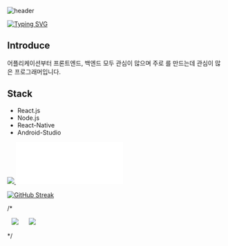

<!--
**unbell501/unbell501** is a ✨ _special_ ✨ repository because its `README.md` (this file) appears on your GitHub profile.

Here are some ideas to get you started:

- 🔭 I’m currently working on ...
- 🌱 I’m currently learning ...
- 👯 I’m looking to collaborate on ...
- 🤔 I’m looking for help with ...
- 💬 Ask me about ...
- 📫 How to reach me: ...
- 😄 Pronouns: ...
- ⚡ Fun fact: ...
-->
![header](https://capsule-render.vercel.app/api?type=waving&color=gradient&height=120&animation=fadeIn&section=footer&text=👩🏻‍💻💻📚🤓📑&fontAlign=70)




[![Typing SVG](https://readme-typing-svg.herokuapp.com?font=Oswald&size=30&pause=1000&color=1E3B97&width=435&lines=🙌🏻Hello+World🙌🏻)](https://git.io/typing-svg)

## Introduce

어플리케이션부터 프론트엔드, 백엔드 모두 관심이 많으며 주로 를 만드는데 관심이 많은 프로그래머입니다. 

## Stack

- React.js
- Node.js
- React-Native
- Android-Studio




<a href="s">
  <img src="https://github-readme-stats.vercel.app/api?username=unbell501&theme=tokyonight&show_icons=true" width="42%" />
</a>

<img src="https://raw.githubusercontent.com/dkssud8150/github-stats-transparent/output/generated/languages.svg" width="49.2%" />



[![GitHub Streak](https://github-readme-streak-stats.herokuapp.com/?user=unbell501&theme=tokyonight)](https://git.io/streak-stats)



/*<div>
    <img 
        src="https://hits.seeyoufarm.com/api/count/incr/badge.svg?url=https%3A%2F%2Fgithub.com%2FAlpoxDev"
        style="height : auto; margin-left : 10px; margin-right : 10px;"/>
    <img 
        src="https://img.shields.io/github/followers/AlpoxDev?label=AlpoxDev%20Followers&style=social"
        style="height : auto; margin-left : 10px; margin-right : 10px;"/>
</div> */


